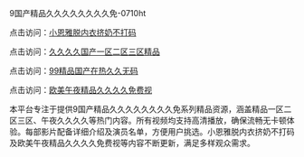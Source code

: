 9国产精品久久久久久久久久免-0710ht

点击访问：<a href="https://heiliaowzu4ur.pages.dev">小恩雅脱内衣挤奶不打码</a>

点击访问：<a href="https://heiliaoxwd5i8.pages.dev">久久久久国产一区二区三区精品</a>

点击访问：<a href="https://heiliaowt0d7p.pages.dev">99精品国产在热久久无码</a>

点击访问：<a href="https://heiliaoxqkkct.pages.dev">欧美午夜精品久久久久免费视</a>

本平台专注于提供9国产精品久久久久久久久久免系列精品资源，涵盖精品一区二区三区、午夜久久久久等热门内容。所有视频均支持高清播放，确保流畅无卡顿体验。每部影片配备详细介绍及演员名单，方便用户挑选。小恩雅脱内衣挤奶不打码及欧美午夜精品久久久久免费视等内容不断更新，满足多样观众需求。

<span style="display:none;">[Canonical link]()</span>
